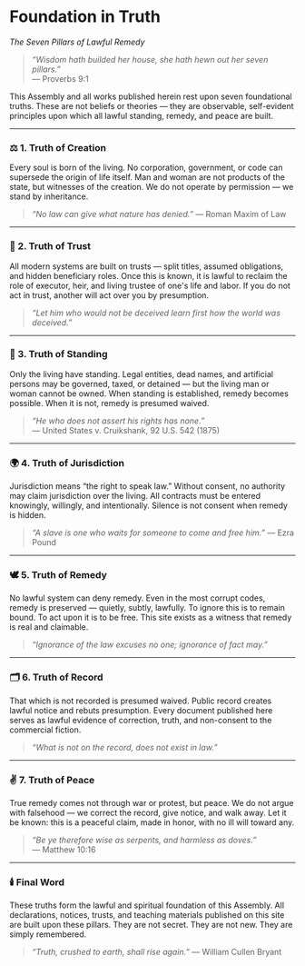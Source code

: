# Foundation in Truth  
_The Seven Pillars of Lawful Remedy_

> _“Wisdom hath builded her house, she hath hewn out her seven pillars.”_  
> — Proverbs 9:1

This Assembly and all works published herein rest upon seven foundational truths. These are not beliefs or theories — they are observable, self-evident principles upon which all lawful standing, remedy, and peace are built.

---

### ⚖️ 1. Truth of Creation
Every soul is born of the living. No corporation, government, or code can supersede the origin of life itself. Man and woman are not products of the state, but witnesses of the creation. We do not operate by permission — we stand by inheritance.

> _“No law can give what nature has denied.”_ — Roman Maxim of Law

---

### 📜 2. Truth of Trust
All modern systems are built on trusts — split titles, assumed obligations, and hidden beneficiary roles. Once this is known, it is lawful to reclaim the role of executor, heir, and living trustee of one's life and labor. If you do not act in trust, another will act over you by presumption.

> _“Let him who would not be deceived learn first how the world was deceived.”_

---

### 🪪 3. Truth of Standing
Only the living have standing. Legal entities, dead names, and artificial persons may be governed, taxed, or detained — but the living man or woman cannot be owned. When standing is established, remedy becomes possible. When it is not, remedy is presumed waived.

> _“He who does not assert his rights has none.”_  
> — United States v. Cruikshank, 92 U.S. 542 (1875)

---

### 🌍 4. Truth of Jurisdiction
Jurisdiction means “the right to speak law.” Without consent, no authority may claim jurisdiction over the living. All contracts must be entered knowingly, willingly, and intentionally. Silence is not consent when remedy is hidden.

> _“A slave is one who waits for someone to come and free him.”_ — Ezra Pound

---

### 🕊️ 5. Truth of Remedy
No lawful system can deny remedy. Even in the most corrupt codes, remedy is preserved — quietly, subtly, lawfully. To ignore this is to remain bound. To act upon it is to be free. This site exists as a witness that remedy is real and claimable.

> _“Ignorance of the law excuses no one; ignorance of fact may.”_

---

### 🗂️ 6. Truth of Record
That which is not recorded is presumed waived. Public record creates lawful notice and rebuts presumption. Every document published here serves as lawful evidence of correction, truth, and non-consent to the commercial fiction.

> _“What is not on the record, does not exist in law.”_

---

### ✌️ 7. Truth of Peace
True remedy comes not through war or protest, but peace. We do not argue with falsehood — we correct the record, give notice, and walk away. Let it be known: this is a peaceful claim, made in honor, with no ill will toward any.

> _“Be ye therefore wise as serpents, and harmless as doves.”_  
> — Matthew 10:16

---

### 🕯️ Final Word
These truths form the lawful and spiritual foundation of this Assembly. All declarations, notices, trusts, and teaching materials published on this site are built upon these pillars. They are not secret. They are not new. They are simply remembered.

> _“Truth, crushed to earth, shall rise again.”_ — William Cullen Bryant
